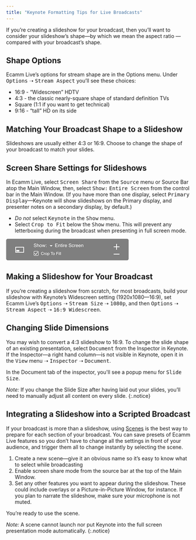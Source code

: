 ```yaml
---
title: "Keynote Formatting Tips for Live Broadcasts"
---
```


If you’re creating a slideshow for your broadcast, then you’ll want to consider your slideshow’s shape—by which we mean the aspect ratio — compared with your broadcast’s shape.

## Shape Options

Ecamm Live’s options for stream shape are in the Options menu. Under <samp>Options</samp> ➝ <samp>Stream Aspect</samp> you’ll see these choices:

* 16:9 - “Widescreen” HDTV 
* 4:3 - the classic nearly-square shape of standard definition TVs 
* Square (1:1 if you want to get technical) 
* 9:16 - “tall” HD on its side

## Matching Your Broadcast Shape to a Slideshow

Slideshows are usually either 4:3 or 16:9. Choose to change the shape of your broadcast to match your slides.

## Screen Share Settings for Slideshows

In Ecamm Live, select <samp>Screen Share</samp> from the <samp>Source</samp> menu or Source Bar atop the Main Window, then, select <samp>Show:</samp> <samp>Entire Screen</samp> from the control bar in the Main Window. (If you have more than one display, select <samp>Primary Display</samp>—Keynote will show slideshows on the Primary display, and presenter notes on a secondary display, by default.) 

* *Do not* select <samp>Keynote</samp> in the <samp>Show</samp> menu.
* Select <samp>Crop to Fit</samp> below the <samp>Show</samp> menu. This will prevent any letterboxing during the broadcast when presenting in full screen mode.

![The screen sharing controls](/assets/img/screencontrols.png)

## Making a Slideshow for Your Broadcast

If you’re creating a slideshow from scratch, for most broadcasts, build your slideshow with Keynote’s Widescreen setting (1920x1080—16:9), set Ecamm Live’s <samp>Options</samp> ➝ <samp>Stream Size</samp> ➝ <samp>1080p</samp>, and then <samp>Options</samp> ➝ <samp>Stream Aspect</samp> ➝ <samp>16:9 Widescreen</samp>.

## Changing Slide Dimensions

You may wish to convert a 4:3 slideshow to 16:9. To change the slide shape of an existing presentation, select <samp>Document</samp> from the Inspector in Keynote. If the Inspector—a right hand column—is not visible in Keynote, open it in the <samp>View</samp> menu ➝ <samp>Inspector</samp> ➝ <samp>Document</samp>.

In the Document tab of the inspector, you'll see a popup menu for <samp>Slide Size</samp>.

_Note:_ If you change the Slide Size after having laid out your slides, you’ll need to manually adjust all content on every slide.
{:.notice}

## Integrating a Slideshow into a Scripted Broadcast

If your broadcast is more than a slideshow, using [Scenes](/ecamm-live-manual/007-using-scenes "Using Scenes in the Ecamm Live Manual") is the best way to prepare for each section of your broadcast. You can save presets of Ecamm Live features so you don’t have to change all the settings in front of your audience, and trigger them all to change instantly by selecting the scene.

1. Create a new scene—give it an obvious name so it’s easy to know what to select while broadcasting
1. Enable screen share mode from the source bar at the top of the Main Window. 
1. Set any other features you want to appear during the slideshow. These could include overlays or a Picture-in-Picture Window, for instance. If you plan to narrate the slideshow, make sure your microphone is not muted.

You’re ready to use the scene. 

_Note:_ A scene cannot launch nor put Keynote into the full screen presentation mode automatically.
{:.notice}
